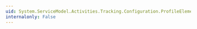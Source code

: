 ```yaml
---
uid: System.ServiceModel.Activities.Tracking.Configuration.ProfileElement.ImplementationVisibility
internalonly: False
---
```

